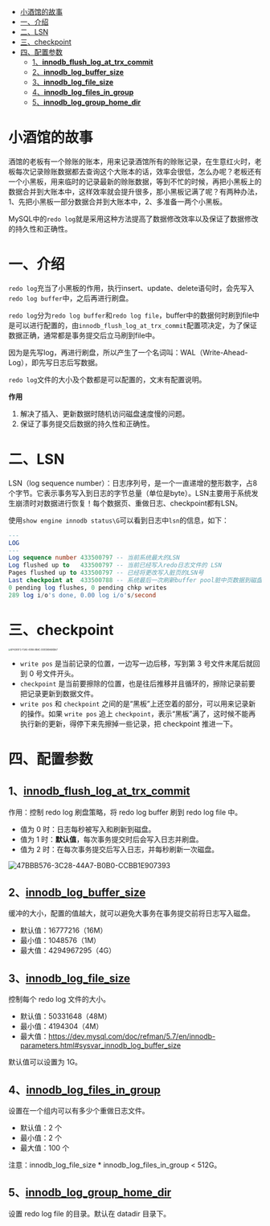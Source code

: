 - [小酒馆的故事](#小酒馆的故事)
- [一、介绍](#一介绍)
- [二、LSN](#二lsn)
- [三、checkpoint](#三checkpoint)
- [四、配置参数](#四配置参数)
    - [1、**<u>innodb_flush_log_at_trx_commit</u>**](#1uinnodb_flush_log_at_trx_commitu)
    - [2、**<u>innodb_log_buffer_size</u>**](#2uinnodb_log_buffer_sizeu)
    - [3、**<u>innodb_log_file_size</u>**](#3uinnodb_log_file_sizeu)
    - [4、**<u>innodb_log_files_in_group</u>**](#4uinnodb_log_files_in_groupu)
    - [5、**<u>innodb_log_group_home_dir</u>**](#5uinnodb_log_group_home_diru)

# 小酒馆的故事

酒馆的老板有一个赊账的账本，用来记录酒馆所有的赊账记录，在生意红火时，老板每次记录赊账数据都去查询这个大账本的话，效率会很低，怎么办呢？老板还有一个小黑板，用来临时的记录最新的赊账数据，等到不忙的时候，再把小黑板上的数据合并到大账本中，这样效率就会提升很多，那小黑板记满了呢？有两种办法，1、先把小黑板一部分数据合并到大账本中，2、多准备一两个小黑板。

MySQL中的`redo log`就是采用这种方法提高了数据修改效率以及保证了数据修改的持久性和正确性。

# 一、介绍
`redo log`充当了小黑板的作用，执行insert、update、delete语句时，会先写入`redo log buffer`中，之后再进行刷盘。

`redo log`分为`redo log buffer`和`redo log file`，buffer中的数据何时刷到file中是可以进行配置的，由`innodb_flush_log_at_trx_commit`配置项决定，为了保证数据正确，通常都是事务提交后立马刷到file中。

因为是先写log，再进行刷盘，所以产生了一个名词叫：WAL（Write-Ahead-Log），即先写日志后写数据。

`redo log`文件的大小及个数都是可以配置的，文末有配置说明。

**作用**

1. 解决了插入、更新数据时随机访问磁盘速度慢的问题。
2. 保证了事务提交后数据的持久性和正确性。

# 二、LSN

LSN（log sequence number）：日志序列号，是一个一直递增的整形数字，占8个字节。它表示事务写入到日志的字节总量（单位是byte）。LSN主要用于系统发生崩溃时对数据进行恢复！每个数据页、重做日志、checkpoint都有LSN。

使用`show engine innodb status\G`可以看到日志中`lsn`的信息，如下：

```sql
---
LOG
---
Log sequence number 433500797 -- 当前系统最大的LSN
Log flushed up to   433500797 -- 当前已经写入redo日志文件的 LSN
Pages flushed up to 433500797 -- 已经将更改写入脏页的LSN号
Last checkpoint at  433500788 -- 系统最后一次刷新buffer pool脏中页数据到磁盘的checkpoint
0 pending log flushes, 0 pending chkp writes
289 log i/o's done, 0.00 log i/o's/second
```

# 三、checkpoint

<img src="http://snail-resources.oss-cn-beijing.aliyuncs.com/1623842103.9139662p9C85jiZv1.png" alt="6F4285F2-F3A0-43B8-8BAC-D0ED89A96BA7" style="zoom: 30%;" />

- `write pos` 是当前记录的位置，一边写一边后移，写到第 3 号文件末尾后就回到 0 号文件开头。
- `checkpoint` 是当前要擦除的位置，也是往后推移并且循环的，擦除记录前要把记录更新到数据文件。
- `write pos` 和 `checkpoint` 之间的是“黑板”上还空着的部分，可以用来记录新的操作。如果 `write pos` 追上 `checkpoint`，表示“黑板”满了，这时候不能再执行新的更新，得停下来先擦掉一些记录，把 checkpoint 推进一下。

# 四、配置参数

## 1、**<u>innodb_flush_log_at_trx_commit</u>**

作用：控制 redo log 刷盘策略，将 redo log buffer 刷到 redo log file 中。

- 值为 0 时：日志每秒被写入和刷新到磁盘。
- 值为 1 时：**默认值**，每次事务提交时后会写入日志并刷盘。
- 值为 2 时：在每次事务提交后写入日志，并每秒刷新一次磁盘。

![47BBB576-3C28-44A7-B0B0-CCBB1E907393](http://snail-resources.oss-cn-beijing.aliyuncs.com/1623842179.9929678g8ewOM3175.png)

## 2、**<u>innodb_log_buffer_size</u>**

缓冲的大小，配置的值越大，就可以避免大事务在事务提交前将日志写入磁盘。

- 默认值：16777216（16M）
- 最小值：1048576（1M）
- 最大值：4294967295（4G）

## 3、**<u>innodb_log_file_size</u>**

控制每个 redo log 文件的大小。

- 默认值：50331648（48M）
- 最小值：4194304（4M）
- 最大值：https://dev.mysql.com/doc/refman/5.7/en/innodb-parameters.html#sysvar_innodb_log_buffer_size

默认值可以设置为 1G。

## 4、**<u>innodb_log_files_in_group</u>**

设置在一个组内可以有多少个重做日志文件。

- 默认值：2 个
- 最小值：2 个
- 最大值：100 个

注意：innodb_log_file_size * innodb_log_files_in_group < 512G。

## 5、**<u>innodb_log_group_home_dir</u>**

设置 redo log file 的目录。默认在 datadir 目录下。
